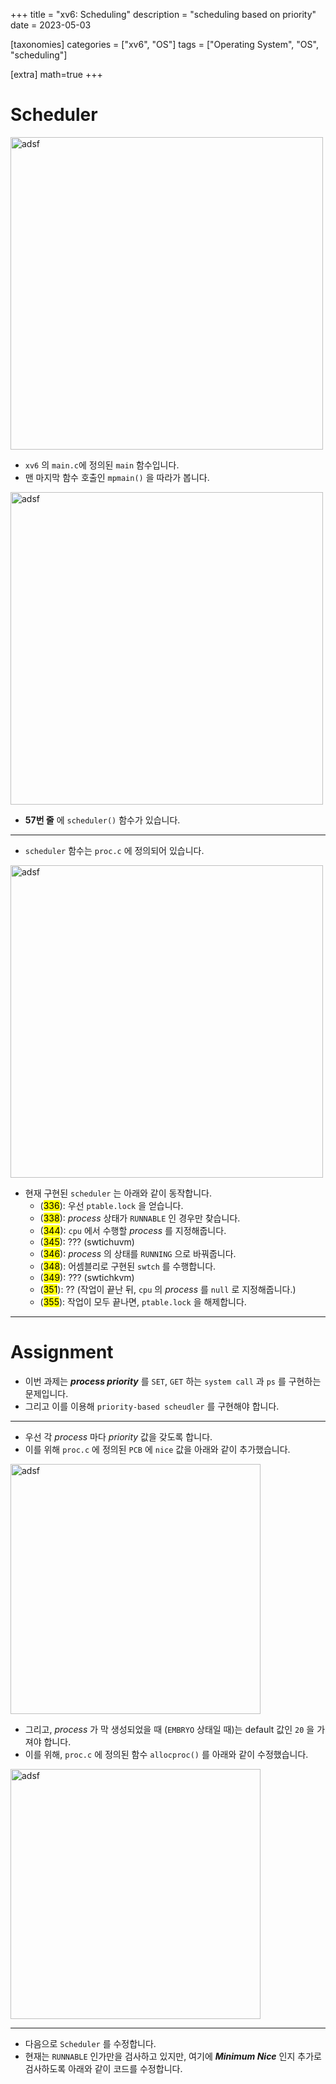 +++
title = "xv6: Scheduling"
description = "scheduling based on priority"
date = 2023-05-03

[taxonomies]
categories = ["xv6", "OS"]
tags = ["Operating System", "OS", "scheduling"]

[extra]
math=true
+++

# Scheduler
<img src="../../../../images/post/cb26044/xv6/sched_1.png" width="500rem" alt="adsf" />

- `xv6` 의 `main.c`에 정의된 `main` 함수입니다.
- 맨 마지막 함수 호출인 `mpmain()` 을 따라가 봅니다.

<img src="../../../../images/post/cb26044/xv6/sched_2.png" width="500rem" alt="adsf" />

- **57번 줄** 에 `scheduler()` 함수가 있습니다.
---
- `scheduler` 함수는 `proc.c` 에 정의되어 있습니다.

<img src="../../../../images/post/cb26044/xv6/sched_3.png" width="500rem" alt="adsf" />

- 현재 구현된 `scheduler` 는 아래와 같이 동작합니다.
  - (<mark>336</mark>): 우선 `ptable.lock` 을 얻습니다.
  - (<mark>338</mark>): *process* 상태가 `RUNNABLE` 인 경우만 찾습니다.
  - (<mark>344</mark>): `cpu` 에서 수행할 *process* 를 지정해줍니다.
  - (<mark>345</mark>): ??? (swtichuvm)
  - (<mark>346</mark>): *process* 의 상태를 `RUNNING` 으로 바꿔줍니다.
  - (<mark>348</mark>): 어셈블리로 구현된 `swtch` 를 수행합니다.
  - (<mark>349</mark>): ??? (swtichkvm)
  - (<mark>351</mark>): ?? (작업이 끝난 뒤, `cpu` 의 *process* 를 `null` 로 지정해줍니다.)
  - (<mark>355</mark>): 작업이 모두 끝나면, `ptable.lock` 을 해제합니다.
---
# Assignment
- 이번 과제는 ***process priority*** 를 `SET`, `GET` 하는 `system call` 과 `ps` 를 구현하는 문제입니다.
- 그리고 이를 이용해 `priority-based scheudler` 를 구현해야 합니다.
---
- 우선 각 *process* 마다 *priority* 값을 갖도록 합니다.
- 이를 위해 `proc.c` 에 정의된 `PCB` 에 `nice` 값을 아래와 같이 추가했습니다.

<img src="../../../../images/post/cb26044/xv6/sched_4.png" width="400rem" alt="adsf" />

- 그리고, *process* 가 막 생성되었을 때 (`EMBRYO` 상태일 때)는 default 값인 `20` 을 가져야 합니다.
- 이를 위해, `proc.c` 에 정의된 함수 `allocproc()` 를 아래와 같이 수정했습니다.

<img src="../../../../images/post/cb26044/xv6/sched_5.png" width="400rem" alt="adsf" />

---
- 다음으로 `Scheduler` 를 수정합니다.
- 현재는 `RUNNABLE` 인가만을 검사하고 있지만, 여기에 ***Minimum Nice*** 인지 추가로 검사하도록 아래와 같이 코드를 수정합니다.
